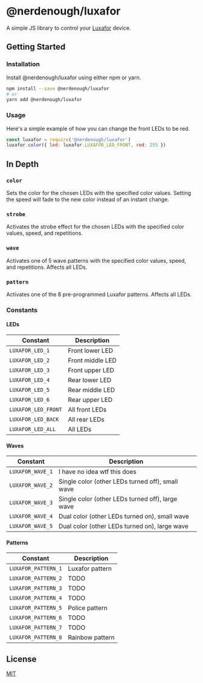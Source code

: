 # @nerdenough/luxafor

A simple JS library to control your [Luxafor](https://luxafor.com) device.

## Getting Started

### Installation

Install @nerdenough/luxafor using either npm or yarn.

```sh
npm install --save @nerdenough/luxafor
# or
yarn add @nerdenough/luxafor
```

### Usage

Here's a simple example of how you can change the front LEDs to be red.

```js
const luxafor = require('@nerdenough/luxafor')
luxafor.color({ led: luxafor.LUXAFOR_LED_FRONT, red: 255 })
```

## In Depth

### `color`

Sets the color for the chosen LEDs with the specified color values. Setting the
speed will fade to the new color instead of an instant change.

### `strobe`

Activates the strobe effect for the chosen LEDs with the specified color values,
speed, and repetitions.

### `wave`

Activates one of 5 wave patterns with the specified color values, speed, and
repetitions. Affects all LEDs.

### `pattern`

Activates one of the 8 pre-programmed Luxafor patterns. Affects all LEDs.

### Constants

#### LEDs

| Constant            | Description      |
| ------------------- | ---------------- |
| `LUXAFOR_LED_1`     | Front lower LED  |
| `LUXAFOR_LED_2`     | Front middle LED |
| `LUXAFOR_LED_3`     | Front upper LED  |
| `LUXAFOR_LED_4`     | Rear lower LED   |
| `LUXAFOR_LED_5`     | Rear middle LED  |
| `LUXAFOR_LED_6`     | Rear upper LED   |
| `LUXAFOR_LED_FRONT` | All front LEDs   |
| `LUXAFOR_LED_BACK`  | All rear LEDs    |
| `LUXAFOR_LED_ALL`   | All LEDs         |

#### Waves

| Constant         | Description                                      |
| ---------------- | ------------------------------------------------ |
| `LUXAFOR_WAVE_1` | I have no idea wtf this does                     |
| `LUXAFOR_WAVE_2` | Single color (other LEDs turned off), small wave |
| `LUXAFOR_WAVE_3` | Single color (other LEDs turned off), large wave |
| `LUXAFOR_WAVE_4` | Dual color (other LEDs turned on), small wave    |
| `LUXAFOR_WAVE_5` | Dual color (other LEDs turned on), large wave    |

#### Patterns

| Constant            | Description     |
| ------------------- | --------------- |
| `LUXAFOR_PATTERN_1` | Luxafor pattern |
| `LUXAFOR_PATTERN_2` | TODO            |
| `LUXAFOR_PATTERN_3` | TODO            |
| `LUXAFOR_PATTERN_4` | TODO            |
| `LUXAFOR_PATTERN_5` | Police pattern  |
| `LUXAFOR_PATTERN_6` | TODO            |
| `LUXAFOR_PATTERN_7` | TODO            |
| `LUXAFOR_PATTERN_8` | Rainbow pattern |

## License

[MIT](https://opensource.org/licenses/MIT)
